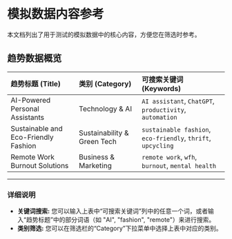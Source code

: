# 模拟数据内容参考

本文档列出了用于测试的模拟数据中的核心内容，方便您在筛选时参考。

## 趋势数据概览

| 趋势标题 (Title) | 类别 (Category) | 可搜索关键词 (Keywords) |
| :--- | :--- | :--- |
| AI-Powered Personal Assistants | Technology & AI | `AI assistant`, `ChatGPT`, `productivity`, `automation` |
| Sustainable and Eco-Friendly Fashion | Sustainability & Green Tech | `sustainable fashion`, `eco-friendly`, `thrift`, `upcycling` |
| Remote Work Burnout Solutions | Business & Marketing | `remote work`, `wfh`, `burnout`, `mental health` |

---

### 详细说明

- **关键词搜索:** 您可以输入上表中“可搜索关键词”列中的任意一个词，或者输入“趋势标题”中的部分词语（如 "AI", "fashion", "remote"）来进行搜索。
- **类别筛选:** 您可以在筛选栏的“Category”下拉菜单中选择上表中对应的类别。